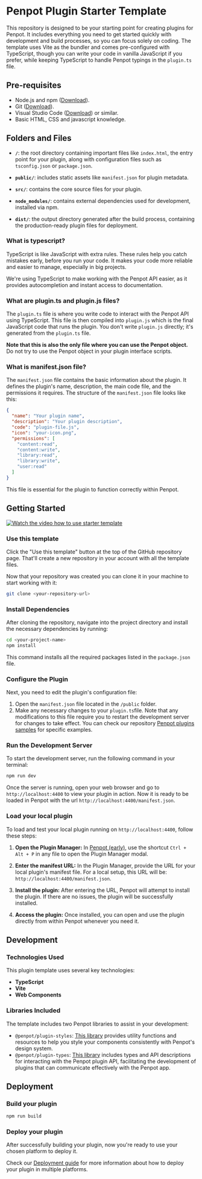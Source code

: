 # Penpot Plugin Starter Template

This repository is designed to be your starting point for creating plugins for Penpot. It includes everything you need to get started quickly with development and build processes, so you can focus solely on coding. The template uses Vite as the bundler and comes pre-configured with TypeScript, though you can write your code in vanilla JavaScript if you prefer, while keeping TypeScript to handle Penpot typings in the `plugin.ts` file.

## Pre-requisites

- Node.js and npm (<a href="https://nodejs.org/en/download/package-manager" target="_blank">Download</a>).
- Git (<a href="https://git-scm.com/downloads" target="_blank">Download</a>).
- Visual Studio Code (<a href="https://code.visualstudio.com/download" target="_blank">Download</a>) or similar.
- Basic HTML, CSS and javascript knowledge.

## Folders and Files

- **`/`**: the root directory containing important files like `index.html`, the entry point for your plugin, along with configuration files such as `tsconfig.json` or `package.json`.

- **`public/`**: includes static assets like `manifest.json` for plugin metadata.

- **`src/`**: contains the core source files for your plugin.

- **`node_modules/`**: contains external dependencies used for development, installed via npm.

- **`dist/`**: the output directory generated after the build process, containing the production-ready plugin files for deployment.

### What is typescript?

TypeScript is like JavaScript with extra rules. These rules help you catch mistakes early, before you run your code. It makes your code more reliable and easier to manage, especially in big projects.

We're using TypeScript to make working with the Penpot API easier, as it provides autocompletion and instant access to documentation.

### What are plugin.ts and plugin.js files?

The `plugin.ts` file is where you write code to interact with the Penpot API using TypeScript. This file is then compiled into `plugin.js` which is the final JavaScript code that runs the plugin. You don't write `plugin.js` directly; it's generated from the `plugin.ts` file.

**Note that this is also the only file where you can use the Penpot object.** Do not try to use the Penpot object in your plugin interface scripts.

### What is manifest.json file?

The `manifest.json` file contains the basic information about the plugin. It defines the plugin's name, description, the main code file, and the permissions it requires. The structure of the `manifest.json` file looks like this:

```json
{
  "name": "Your plugin name",
  "description": "Your plugin description",
  "code": "plugin-file.js",
  "icon": "your-icon.png",
  "permissions": [
    "content:read",
    "content:write",
    "library:read",
    "library:write",
    "user:read"
  ]
}
```

This file is essential for the plugin to function correctly within Penpot.


## Getting Started

[![Watch the video how to use starter template](https://penpot.github.io/penpot-plugin-starter-template/plugin-starter-template.png)](https://penpot.github.io/penpot-plugin-starter-template/plugin-starter-template.mp4)

### Use this template

Click the "Use this template" button at the top of the GitHub repository page. That'll create a new repository in your account with all the template files.

Now that your repository was created you can clone it in your machine to start working with it:
```bash
git clone <your-repository-url>
```

### Install Dependencies

After cloning the repository, navigate into the project directory and install the necessary dependencies by running:

```bash
cd <your-project-name>
npm install
```

This command installs all the required packages listed in the `package.json` file.

### Configure the Plugin

Next, you need to edit the plugin's configuration file:

1. Open the `manifest.json` file located in the `/public` folder.
2. Make any necessary changes to your `plugin.ts`file. Note that any modifications to this file require you to restart the development server for changes to take effect. You can check our repository <a href="https://github.com/penpot/penpot-plugins-samples" target="_blank">Penpot plugins samples</a> for specific examples.

### Run the Development Server

To start the development server, run the following command in your terminal:

```bash
npm run dev
```

Once the server is running, open your web browser and go to `http://localhost:4400` to view your plugin in action. Now it is ready to be loaded in Penpot with the url `http://localhost:4400/manifest.json`.

### Load your local plugin

To load and test your local plugin running on `http://localhost:4400`, follow these steps:

1. **Open the Plugin Manager:** In <a href="https://early.penpot.dev" target="_blank">Penpot (early)</a>, use the shortcut `Ctrl + Alt + P` in any file to open the Plugin Manager modal.

2. **Enter the manifest URL:** In the Plugin Manager, provide the URL for your local plugin's manifest file. For a local setup, this URL will be: `http://localhost:4400/manifest.json`.

3. **Install the plugin:** After entering the URL, Penpot will attempt to install the plugin. If there are no issues, the plugin will be successfully installed.

4. **Access the plugin:** Once installed, you can open and use the plugin directly from within Penpot whenever you need it.

## Development

### Technologies Used

This plugin template uses several key technologies:

- **TypeScript**
- **Vite**
- **Web Components**

### Libraries Included

The template includes two Penpot libraries to assist in your development:

- `@penpot/plugin-styles`: <a href="https://www.npmjs.com/package/@penpot/plugin-styles" target="_blank">This library</a> provides utility functions and resources to help you style your components consistently with Penpot's design system.
- `@penpot/plugin-types`: <a href="https://www.npmjs.com/package/@penpot/plugin-types" target="_blank">This library</a> includes types and API descriptions for interacting with the Penpot plugin API, facilitating the development of plugins that can communicate effectively with the Penpot app.

## Deployment

### Build your plugin

```bash
npm run build
```

### Deploy your plugin

After successfully building your plugin, now you're ready to use your chosen platform to deploy it.

Check our <a href="https://penpot-docs-plugins.pages.dev/plugins/deployment/" target="_blank">Deployment guide</a> for more information about how to deploy your plugin in multiple platforms.